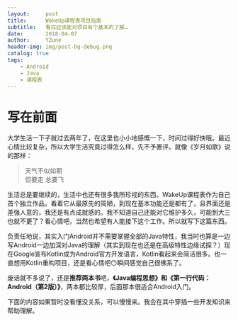 ```yaml
---
layout:     post
title:      WakeUp课程表项目指南
subtitle:   看完应该能对项目有个基本的了解…
date:       2018-04-07
author:     YZune
header-img: img/post-bg-debug.png
catalog: true
tags:
    - Android
    - Java
    - 课程表
---
```

# 写在前面
大学生活一下子就过去两年了，在这里也小小地感慨一下，时间过得好快哦。最近心情比较复杂，所以大学生活究竟过得怎么样，先不予置评。就像《岁月如歌》说的那样：

> 天气不似如期  
> 但要走 总要飞  

生活总是要继续的，生活中也还有很多我所珍视的东西。WakeUp课程表作为自己首个独立作品，看着它从最原先的简陋，到现在基本功能还是都有了，且界面还是差强人意的，我还是有点成就感的。我不知道自己还能对它维护多久，可能到大三也就不更了？看心情吧，当然也希望有人能接下这个工作。所以就写下这篇东西。

负责任地说，其实入门Android并不需要掌握全部的Java特性，我当时也算是一边写Android一边加深对Java的理解（其实到现在也还是在高级特性边缘试探？）现在Google宣布Kotlin成为Android官方开发语言，Kotlin看起来会简洁很多。也一直想用Kotlin重构项目，还是看心情吧😶瞬间感觉自己很佛系了。

废话就不多说了，还是**推荐两本书**吧，**《Java编程思想》和《第一行代码：Android（第2版）》**，两本都比较厚，后面那本很适合Android入门。

下面的内容如果暂时没看懂没关系，可以慢慢来。我会在其中穿插一些开发知识来帮助理解。
